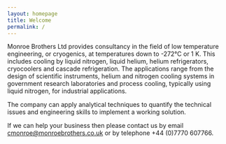 ```yaml
---
layout: homepage
title: Welcome
permalink: /
---
```


Monroe Brothers Ltd provides consultancy in the field of low temperature engineering, or cryogenics, at temperatures down to -272°C or 1 K.  This includes cooling by liquid nitrogen, liquid helium, helium refrigerators, cryocoolers and cascade refrigeration.  The applications range from the design of scientific instruments, helium and nitrogen cooling systems in government research laboratories and process cooling, typically using liquid nitrogen, for industrial applications.

The company can apply analytical techniques to quantify the technical issues and engineering skills to implement a working solution.

If we can help your business then please contact us by email [cmonroe@monroebrothers.co.uk](cmonroe@monroebrothers.co.uk) or by telephone +44 (0)7770 607766.

